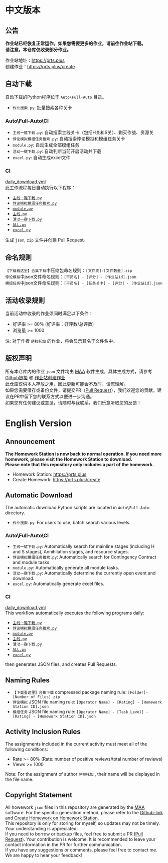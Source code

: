 # 中文版本

## 公告

**作业站已经恢复正常运作。如果您需要更多的作业，请前往作业站下载。**  
**请注意，本仓库仅收录部分作业。**  

作业站地址：<https://prts.plus>  
创建作业：<https://prts.plus/create>

## 自动下载

自动下载的Python程序位于 `Auto\Full-Auto` 目录。

- `作业搜索.py`: 批量搜索各种关卡  

### Auto\Full-Auto\CI

- `主线一键下载.py`: 自动搜索主线关卡（包括H关和S关）、剿灭作战、资源关
- `悖论模拟模组任务搜索.py`: 自动搜索悖论模拟和模组任务关卡
- `module.py`: 自动生成全部模组任务
- `活动一键下载.py`: 自动判断当前开启活动并下载
- `excel.py`: 自动生成excel文件

### CI

[daily_download.yml](https://github.com/ntgmc/maa-s-homework/blob/master/.github/workflows/daily_download.yml)  
此工作流程每日自动执行以下程序：

- [`主线一键下载.py`](https://github.com/ntgmc/maa-s-homework/blob/master/Auto/Full-Auto/CI/%E4%B8%BB%E7%BA%BF%E4%B8%80%E9%94%AE%E4%B8%8B%E8%BD%BD.py)
- [`悖论模拟模组任务搜索.py`](https://github.com/ntgmc/maa-s-homework/blob/master/Auto/Full-Auto/CI/%E6%82%96%E8%AE%BA%E6%A8%A1%E6%8B%9F%E6%A8%A1%E7%BB%84%E4%BB%BB%E5%8A%A1%E6%90%9C%E7%B4%A2.py)
- [`module.py`](https://github.com/ntgmc/maa-s-homework/blob/master/Auto/Full-Auto/CI/module.py)
- [`主线.py`](https://github.com/ntgmc/maa-s-homework/blob/master/Auto/%E4%B8%BB%E7%BA%BF.py)
- [`活动一键下载.py`](https://github.com/ntgmc/maa-s-homework/blob/master/Auto/Full-Auto/CI/%E6%B4%BB%E5%8A%A8%E4%B8%80%E9%94%AE%E4%B8%8B%E8%BD%BD.py)
- [`ALL.py`](https://github.com/ntgmc/maa-s-homework/blob/master/Auto/ALL.py)
- [`excel.py`](https://github.com/ntgmc/maa-s-homework/blob/master/Auto/Full-Auto/CI/excel.py)

生成 `json`, `zip` 文件并创建 Pull Request。

## 命名规则

`【下载看这里】合集下载`中压缩包命名规则：`[文件夹]-[文件数量].zip`  
`悖论模拟`中json文件命名规则：`[干员名] - [评分] - [作业站id].json`  
`模组任务`中json文件命名规则：`[干员名] - [任务关卡] - [评分] - [作业站id].json`  

## 活动收录规则

当前活动中收录的作业须同时满足以下条件：  

- 好评率 >= 80% (好评率：好评数/总评数)
- 浏览量 >= 1000

注: 对于作者 `萨拉托加` 的作业，将会显示其名于文件名中。  

## 版权声明

所有本仓库内的作业 `json` 文件均由 [MAA](https://github.com/MaaAssistantArknights/MaaAssistantArknights) 软件生成，具体生成方式，请参考 [Github链接](https://github.com/MaaAssistantArknights/MaaAssistantArknights) 和 [作业站创建作业](https://prts.plus/create)  
此仓库仅供本人存放之用，因此更新可能会不及时，请您理解。  
如果您需要借存或备份文件，请提交PR（[Pull Request](https://github.com/ntgmc/maa-s-homework/pulls)），我们欢迎您的贡献。建议在PR中留下您的联系方式以便进一步沟通。  
如果您有任何建议或意见，请随时与我联系。我们乐意听取您的反馈！  

# English Version

## Announcement

**The Homework Station is now back to normal operation. If you need more homework, please visit the Homework Station to download.**  
**Please note that this repository only includes a part of the homework.**  

- Homework Station: <https://prts.plus>  
- Create Homework: <https://prts.plus/create>

## Automatic Download

The automatic download Python scripts are located in `Auto\Full-Auto` directory.

- `作业搜索.py`: For users to use, batch search various levels.

### Auto\Full-Auto\CI

- `主线一键下载.py`: Automatically search for mainline stages (including H and S stages), Annihilation stages, and resource stages.
- `悖论模拟模组任务搜索.py`: Automatically search for Contingency Contract and module tasks.
- `module.py`: Automatically generate all module tasks.
- `活动一键下载.py`: Automatically determine the currently open event and download.
- `excel.py`: Automatically generate excel files.

### CI

[daily_download.yml](https://github.com/ntgmc/maa-s-homework/blob/master/.github/workflows/daily_download.yml)  
This workflow automatically executes the following programs daily: 

- [`主线一键下载.py`](https://github.com/ntgmc/maa-s-homework/blob/master/Auto/Full-Auto/CI/%E4%B8%BB%E7%BA%BF%E4%B8%80%E9%94%AE%E4%B8%8B%E8%BD%BD.py)
- [`悖论模拟模组任务搜索.py`](https://github.com/ntgmc/maa-s-homework/blob/master/Auto/Full-Auto/CI/%E6%82%96%E8%AE%BA%E6%A8%A1%E6%8B%9F%E6%A8%A1%E7%BB%84%E4%BB%BB%E5%8A%A1%E6%90%9C%E7%B4%A2.py)
- [`module.py`](https://github.com/ntgmc/maa-s-homework/blob/master/Auto/Full-Auto/CI/module.py)
- [`主线.py`](https://github.com/ntgmc/maa-s-homework/blob/master/Auto/%E4%B8%BB%E7%BA%BF.py)
- [`活动一键下载.py`](https://github.com/ntgmc/maa-s-homework/blob/master/Auto/Full-Auto/CI/%E6%B4%BB%E5%8A%A8%E4%B8%80%E9%94%AE%E4%B8%8B%E8%BD%BD.py)
- [`ALL.py`](https://github.com/ntgmc/maa-s-homework/blob/master/Auto/ALL.py)
- [`excel.py`](https://github.com/ntgmc/maa-s-homework/blob/master/Auto/Full-Auto/CI/excel.py)

then generates JSON files, and creates Pull Requests.

## Naming Rules

- `【下载看这里】合集下载` compressed package naming rule: `[Folder]-[Number of Files].zip`  
- `悖论模拟` JSON file naming rule: `[Operator Name] - [Rating] - [Homework Station ID].json`  
- `模组任务` JSON file naming rule: `[Operator Name] - [Task Level] - [Rating] - [Homework Station ID].json`  

## Activity Inclusion Rules
 
The assignments included in the current activity must meet all of the following conditions:  
 
- Rate >= 80% (Rate: number of positive reviews/total number of reviews)
- Views >= 1000
 
Note: For the assignment of author `萨拉托加` , their name will be displayed in the file name.  

## Copyright Statement

All howework `json` files in this repository are generated by the [MAA](https://github.com/MaaAssistantArknights/MaaAssistantArknights) software. For the specific generation method, please refer to the [Github-link](https://github.com/MaaAssistantArknights/MaaAssistantArknights) and [Create Homework on Homework Station](https://prts.plus/create).  
This repository is only for storing for myself, so updates may not be timely. Your understanding is appreciated.  
If you need to borrow or backup files, feel free to submit a PR ([Pull Request](https://github.com/ntgmc/maa-s-homework/pulls)). Your contribution is welcome. It is recommended to leave your contact information in the PR for further communication.  
If you have any suggestions or comments, please feel free to contact me. We are happy to hear your feedback!
